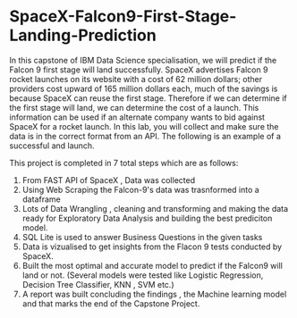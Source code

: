 # SpaceX-Falcon9-First-Stage-Landing-Prediction

In this capstone of IBM Data Science specialisation, we will predict if the Falcon 9 first stage will land successfully. SpaceX advertises Falcon 9 rocket launches on its website with a cost of 62 million dollars; other providers cost upward of 165 million dollars each, much of the savings is because SpaceX can reuse the first stage. Therefore if we can determine if the first stage will land, we can determine the cost of a launch. This information can be used if an alternate company wants to bid against SpaceX for a rocket launch. In this lab, you will collect and make sure the data is in the correct format from an API. The following is an example of a successful and launch.

This project is completed in 7 total steps which are as follows:
1. From FAST API of SpaceX , Data was collected
2. Using Web Scraping the Falcon-9's data was trasnformed into a dataframe
3. Lots of Data Wrangling , cleaning and transforming and making the data ready for Exploratory Data Analysis and building the best prediciton model.
4. SQL Lite is used to answer Business Questions in the given tasks
5. Data is vizualised to get insights from the Flacon 9 tests conducted by SpaceX.
6. Built the most optimal and accurate model to predict if the Falcon9 will land or not.
   (Several models were tested like Logistic Regression, Decision Tree Classifier, KNN , SVM etc.)
7. A report was built concluding the findings , the Machine learning model and that marks the end of the Capstone Project.
